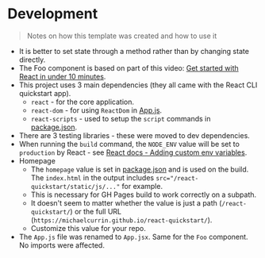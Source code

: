 # Development
> Notes on how this template was created and how to use it

- It is better to set state through a method rather than by changing state directly.
- The Foo component is based on part of this video: [Get started with React in under 10 minutes](https://youtu.be/K02AkMbV1HM).
- This project uses 3 main dependencies (they all came with the React CLI quickstart app).
    - `react` - for the core application.
    - `react-dom` - for using `ReactDom` in [App.js](/src/App.js).
    - `react-scripts` - used to setup the `script` commands in [package.json](/package.json).
- There are 3 testing libraries - these were moved to dev dependencies.
- When running the `build` command, the `NODE_ENV` value will be set to `production` by React - see [React docs - Adding custom env variables](https://create-react-app.dev/docs/adding-custom-environment-variables/).
- Homepage
    - The `homepage` value is set in [package.json](/package.json) and is used on the build. The `index.html` in the output includes `src="/react-quickstart/static/js/..."` for example.
    - This is necessary for GH Pages build to work correctly on a subpath.
    - It doesn't seem to matter whether the value is just a path (`/react-quickstart/`) or the full URL (`https://michaelcurrin.github.io/react-quickstart/`).
    - Customize this value for your repo.
- The `App.js` file was renamed to `App.jsx`. Same for the `Foo` component. No imports were affected.
